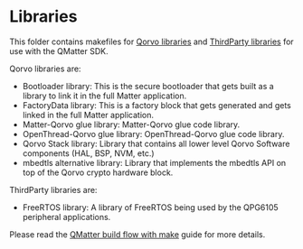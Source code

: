 # Libraries

This folder contains makefiles for [Qorvo libraries](Qorvo) and [ThirdParty libraries](ThirdParty) for use with the
QMatter SDK.

Qorvo libraries are:
* Bootloader library: This is the secure bootloader that gets built as a library to link it in the full Matter application.
* FactoryData library: This is a factory block that gets generated and gets linked in the full Matter application.
* Matter-Qorvo glue library: Matter-Qorvo glue code library.
* OpenThread-Qorvo glue library: OpenThread-Qorvo glue code library.
* Qorvo Stack library: Library that contains all lower level Qorvo Software components (HAL, BSP, NVM, etc.)
* mbedtls alternative library: Library that implements the mbedtls API on top of the Qorvo crypto hardware block.

ThirdParty libraries are:
* FreeRTOS library: A library of FreeRTOS being used by the QPG6105 peripheral applications.

Please read the [QMatter build flow with make](../Documents/Guides/make_build_flow.md) guide for more details.

